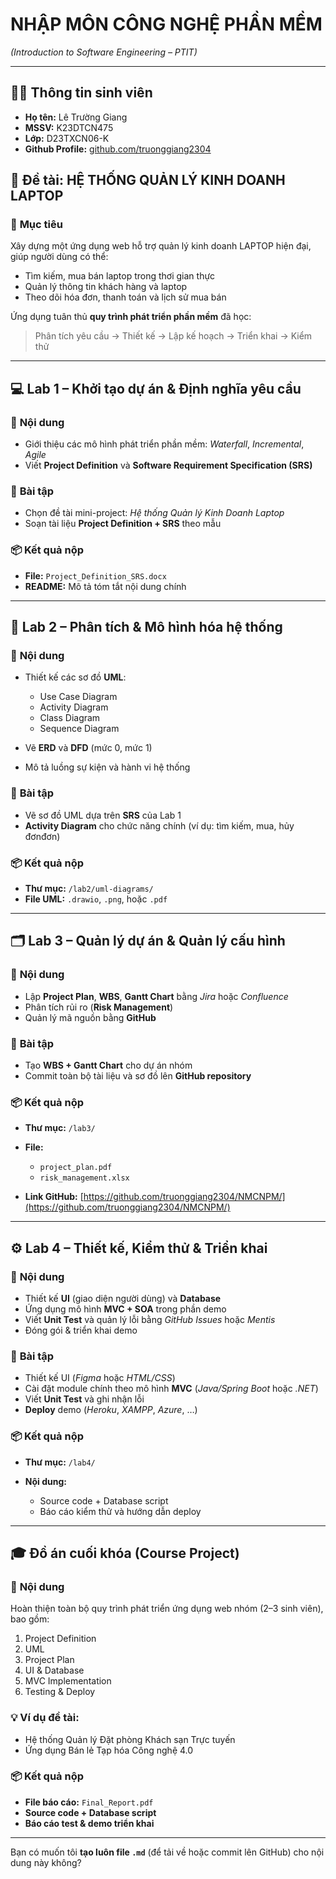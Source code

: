 # NHẬP MÔN CÔNG NGHỆ PHẦN MỀM

*(Introduction to Software Engineering – PTIT)*

---


## 👨‍🎓 **Thông tin sinh viên**

* **Họ tên:** Lê Trường Giang
* **MSSV:** K23DTCN475
* **Lớp:** D23TXCN06-K
* **Github Profile:** [github.com/truonggiang2304](https://github.com/truonggiang2304)
  
## 🏨 **Đề tài:** HỆ THỐNG QUẢN LÝ KINH DOANH LAPTOP
### 🎯 **Mục tiêu**

Xây dựng một ứng dụng web hỗ trợ quản lý kinh doanh LAPTOP hiện đại, giúp người dùng có thể:

* Tìm kiếm, mua bán laptop trong thơi gian thực
* Quản lý thông tin khách hàng và laptop
* Theo dõi hóa đơn, thanh toán và lịch sử mua bán

Ứng dụng tuân thủ **quy trình phát triển phần mềm** đã học:

> Phân tích yêu cầu → Thiết kế → Lập kế hoạch → Triển khai → Kiểm thử

---

## 💻 **Lab 1 – Khởi tạo dự án & Định nghĩa yêu cầu**

### 🔹 **Nội dung**

* Giới thiệu các mô hình phát triển phần mềm: *Waterfall*, *Incremental*, *Agile*
* Viết **Project Definition** và **Software Requirement Specification (SRS)**

### 🧩 **Bài tập**

* Chọn đề tài mini-project: *Hệ thống Quản lý Kinh Doanh Laptop*
* Soạn tài liệu **Project Definition + SRS** theo mẫu

### 📦 **Kết quả nộp**

* **File:** `Project_Definition_SRS.docx`
* **README:** Mô tả tóm tắt nội dung chính

---

## 🧠 **Lab 2 – Phân tích & Mô hình hóa hệ thống**

### 🔹 **Nội dung**

* Thiết kế các sơ đồ **UML**:

  * Use Case Diagram
  * Activity Diagram
  * Class Diagram
  * Sequence Diagram
* Vẽ **ERD** và **DFD** (mức 0, mức 1)
* Mô tả luồng sự kiện và hành vi hệ thống

### 🧩 **Bài tập**

* Vẽ sơ đồ UML dựa trên **SRS** của Lab 1
* **Activity Diagram** cho chức năng chính (ví dụ: tìm kiếm, mua, hủy đơnđơn)

### 📦 **Kết quả nộp**

* **Thư mục:** `/lab2/uml-diagrams/`
* **File UML:** `.drawio`, `.png`, hoặc `.pdf`

---

## 🗂️ **Lab 3 – Quản lý dự án & Quản lý cấu hình**

### 🔹 **Nội dung**

* Lập **Project Plan**, **WBS**, **Gantt Chart** bằng *Jira* hoặc *Confluence*
* Phân tích rủi ro (**Risk Management**)
* Quản lý mã nguồn bằng **GitHub**

### 🧩 **Bài tập**

* Tạo **WBS + Gantt Chart** cho dự án nhóm
* Commit toàn bộ tài liệu và sơ đồ lên **GitHub repository**

### 📦 **Kết quả nộp**

* **Thư mục:** `/lab3/`
* **File:**

  * `project_plan.pdf`
  * `risk_management.xlsx`
* **Link GitHub:** [https://github.com/truonggiang2304/NMCNPM/](https://github.com/truonggiang2304/NMCNPM/)

---

## ⚙️ **Lab 4 – Thiết kế, Kiểm thử & Triển khai**

### 🔹 **Nội dung**

* Thiết kế **UI** (giao diện người dùng) và **Database**
* Ứng dụng mô hình **MVC + SOA** trong phần demo
* Viết **Unit Test** và quản lý lỗi bằng *GitHub Issues* hoặc *Mentis*
* Đóng gói & triển khai demo

### 🧩 **Bài tập**

* Thiết kế UI (*Figma* hoặc *HTML/CSS*)
* Cài đặt module chính theo mô hình **MVC** (*Java/Spring Boot* hoặc *.NET*)
* Viết **Unit Test** và ghi nhận lỗi
* **Deploy** demo (*Heroku*, *XAMPP*, *Azure*, …)

### 📦 **Kết quả nộp**

* **Thư mục:** `/lab4/`
* **Nội dung:**

  * Source code + Database script
  * Báo cáo kiểm thử và hướng dẫn deploy

---

## 🎓 **Đồ án cuối khóa (Course Project)**

### 🔹 **Nội dung**

Hoàn thiện toàn bộ quy trình phát triển ứng dụng web nhóm (2–3 sinh viên), bao gồm:

1. Project Definition
2. UML
3. Project Plan
4. UI & Database
5. MVC Implementation
6. Testing & Deploy

### 💡 **Ví dụ đề tài:**

* Hệ thống Quản lý Đặt phòng Khách sạn Trực tuyến
* Ứng dụng Bán lẻ Tạp hóa Công nghệ 4.0

### 📦 **Kết quả nộp**

* **File báo cáo:** `Final_Report.pdf`
* **Source code + Database script**
* **Báo cáo test & demo triển khai**

---

Bạn có muốn tôi **tạo luôn file `.md`** (để tải về hoặc commit lên GitHub) cho nội dung này không?
